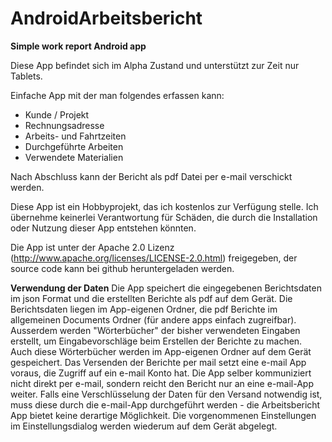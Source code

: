 # AndroidArbeitsbericht
**Simple work report Android app**

Diese App befindet sich im Alpha Zustand und unterstützt zur Zeit nur Tablets.

Einfache App mit der man folgendes erfassen kann:
 - Kunde / Projekt
 - Rechnungsadresse
 - Arbeits- und Fahrtzeiten
 - Durchgeführte Arbeiten
 - Verwendete Materialien

Nach Abschluss kann der Bericht als pdf Datei per e-mail verschickt werden.

Diese App ist ein Hobbyprojekt, das ich kostenlos zur Verfügung stelle. Ich übernehme keinerlei Verantwortung für Schäden, die durch die Installation oder Nutzung dieser App entstehen könnten.

Die App ist unter der Apache 2.0 Lizenz (http://www.apache.org/licenses/LICENSE-2.0.html) freigegeben, der source code kann bei github heruntergeladen werden.

**Verwendung der Daten**
Die App speichert die eingegebenen Berichtsdaten im json Format und die erstellten Berichte als pdf auf dem Gerät. Die Berichtsdaten liegen im App-eigenen Ordner, die pdf Berichte im allgemeinen Documents Ordner (für andere apps einfach zugreifbar). Ausserdem werden "Wörterbücher" der bisher verwendeten Eingaben erstellt, um Eingabevorschläge beim Erstellen der Berichte zu machen. Auch diese Wörterbücher werden im App-eigenen Ordner auf dem Gerät gespeichert. Das Versenden der Berichte per mail setzt eine e-mail App voraus, die Zugriff auf ein e-mail Konto hat. Die App selber kommuniziert nicht direkt per e-mail, sondern reicht den Bericht nur an eine e-mail-App weiter. Falls eine Verschlüsselung der Daten für den Versand notwendig ist, muss diese durch die e-mail-App durchgeführt werden - die Arbeitsbericht App bietet keine derartige Möglichkeit. Die vorgenommenen Einstellungen im Einstellungsdialog werden wiederum auf dem Gerät abgelegt.
